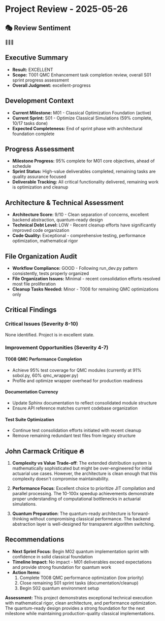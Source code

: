 # Project Review - 2025-05-26

## 🎭 Review Sentiment

🚀💎🎯

## Executive Summary

- **Result:** EXCELLENT
- **Scope:** T001 QMC Enhancement task completion review, overall S01 sprint progress assessment
- **Overall Judgment:** excellent-progress

## Development Context

- **Current Milestone:** M01 - Classical Optimization Foundation (active)
- **Current Sprint:** S01 - Optimize Classical Simulations (59% complete, 10/17 tasks done)
- **Expected Completeness:** End of sprint phase with architectural foundation complete

## Progress Assessment

- **Milestone Progress:** 95% complete for M01 core objectives, ahead of schedule
- **Sprint Status:** High-value deliverables completed, remaining tasks are quality assurance focused
- **Deliverable Tracking:** All critical functionality delivered, remaining work is optimization and cleanup

## Architecture & Technical Assessment

- **Architecture Score:** 9/10 - Clean separation of concerns, excellent backend abstraction, quantum-ready design
- **Technical Debt Level:** LOW - Recent cleanup efforts have significantly improved code organization
- **Code Quality:** Exceptional - comprehensive testing, performance optimization, mathematical rigor

## File Organization Audit

- **Workflow Compliance:** GOOD - Following run_dev.py pattern consistently, tests properly organized
- **File Organization Issues:** Minimal - recent consolidation efforts resolved most file proliferation
- **Cleanup Tasks Needed:** Minor - T008 for remaining QMC optimizations only

## Critical Findings

### Critical Issues (Severity 8-10)

None identified. Project is in excellent state.

### Improvement Opportunities (Severity 4-7)

#### T008 QMC Performance Completion
- Achieve 95% test coverage for QMC modules (currently at 91% sobol.py, 60% qmc_wrapper.py)
- Profile and optimize wrapper overhead for production readiness

#### Documentation Currency
- Update Sphinx documentation to reflect consolidated module structure
- Ensure API reference matches current codebase organization

#### Test Suite Optimization
- Continue test consolidation efforts initiated with recent cleanup
- Remove remaining redundant test files from legacy structure

## John Carmack Critique 🔥

1. **Complexity vs Value Trade-off**: The extended distribution system is mathematically sophisticated but might be over-engineered for initial actuarial use cases. However, the architecture is clean enough that this complexity doesn't compromise maintainability.

2. **Performance Focus**: Excellent choice to prioritize JIT compilation and parallel processing. The 10-100x speedup achievements demonstrate proper understanding of computational bottlenecks in actuarial simulations.

3. **Quantum Preparation**: The quantum-ready architecture is forward-thinking without compromising classical performance. The backend abstraction layer is well-designed for transparent algorithm switching.

## Recommendations

- **Next Sprint Focus:** Begin M02 quantum implementation sprint with confidence in solid classical foundation
- **Timeline Impact:** No impact - M01 deliverables exceed expectations and provide strong foundation for quantum work
- **Action Items:** 
  1. Complete T008 QMC performance optimization (low priority)
  2. Close remaining S01 sprint tasks (documentation/cleanup)
  3. Begin S02 quantum environment setup

**Assessment:** This project demonstrates exceptional technical execution with mathematical rigor, clean architecture, and performance optimization. The quantum-ready design provides a strong foundation for the next milestone while maintaining production-quality classical implementations.